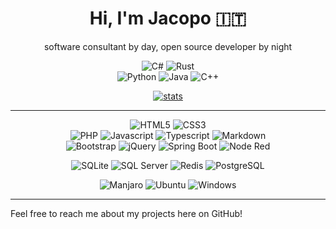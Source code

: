 <div align="center">

# Hi, I'm Jacopo :it:
software consultant by day, open source developer by night

![C#](https://img.shields.io/badge/_-.NET-512bd4?style=for-the-badge&logo=csharp&logoColor=white")
![Rust](https://img.shields.io/badge/_-rust-F46623?style=for-the-badge&logo=rust)
<br/>
![Python](https://img.shields.io/badge/_-python-3776AB?style=flat&logo=python&logoColor=white)
![Java](https://img.shields.io/badge/_-java-white?style=flat&logo=openjdk&logoColor=black)
![C++](https://img.shields.io/badge/_-c++-00599C?style=flat&logo=c%2B%2B)

<a href="https://github.com/anuraghazra/github-readme-stats">

![stats](https://github-readme-stats.vercel.app/api?username=jacopowolf&theme=gruvbox)
</a>

---

![HTML5](https://img.shields.io/badge/-HTML5-gray?logo=html5&logoColor=E34F26)
![CSS3](https://img.shields.io/badge/-CSS3-gray?logo=css3&logoColor=1572B6)
<br>
![PHP](https://img.shields.io/badge/-php-gray?logo=php&logoColor=777BB4)
![Javascript](https://img.shields.io/badge/javascript-gray?&logo=javascript&logoColor=F7DF1E)
![Typescript](https://img.shields.io/badge/typescript-gray?&logo=typescript&logocolor=3178C6)
![Markdown](https://img.shields.io/badge/markdown-gray?&logo=markdown)
<br>
![Bootstrap](https://img.shields.io/badge/-bootstrap-36454F?logo=bootstrap&logoColor=7952B3)
![jQuery](https://img.shields.io/badge/jquery-36454F?&logo=jquery&logoColor=0769AD)
![Spring Boot](https://img.shields.io/badge/spring_boot-36454F?&logo=spring)
![Node Red](https://img.shields.io/badge/node_red-36454F?&logo=node-red&logoColor=8F0000)

![SQLite](https://img.shields.io/badge/SQLite-ivory?&logo=sqlite&logoColor=07405E)
![SQL Server](https://img.shields.io/badge/SQL_Server-ivory?&logo=microsoft-sql-server&logoColor=CC2927)
![Redis](https://img.shields.io/badge/Redis-ivory?&logo=redis&logoColor=DC382D)
![PostgreSQL](https://img.shields.io/badge/PostgreSQL-ivory?&logo=postgresql&logoColor=4169E1)

![Manjaro](https://img.shields.io/badge/Manjaro-35BF5C?&logo=manjaro&logoColor=white)
![Ubuntu](https://img.shields.io/badge/Ubuntu-E95420?&logo=ubuntu&logoColor=white)
![Windows](https://img.shields.io/badge/Windows_10-0078D6?&logo=windows&logoColor=white)

</div>

---

Feel free to reach me about my projects here on GitHub!
